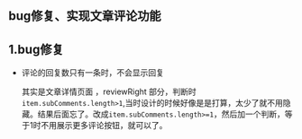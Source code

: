 ## bug修复、实现文章评论功能

## 1.bug修复

- 评论的回复数只有一条时，不会显示回复

  其实是文章详情页面 ，reviewRight 部分，判断时`item.subComments.length>1`,当时设计的时候好像是是打算，太少了就不用隐藏。结果后面忘了。改成`item.subComments.length>=1`，然后加一个判断，等于1时不用展示更多评论按钮，就可以了。
